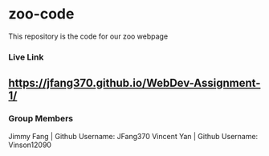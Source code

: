# zoo-code

This repository is the code for our zoo webpage

### Live Link
https://jfang370.github.io/WebDev-Assignment-1/
----------
### Group Members
Jimmy Fang | Github Username: JFang370
Vincent Yan | Github Username: Vinson12090
